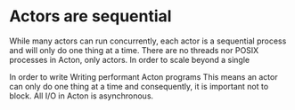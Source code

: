 # Actors are sequential

While many actors can run concurrently, each actor is a sequential process and will only do one thing at a time. There are no threads nor POSIX processes in Acton, only actors. In order to scale beyond a single

In order to write Writing performant Acton programs This means an actor can only do one thing at a time and consequently, it is important not to block. All I/O in Acton is asynchronous.

